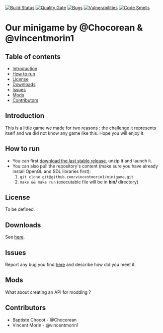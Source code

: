 [![Build Status](https://travis-ci.org/vincentmorin1/minigame.svg?branch=master)](https://travis-ci.org/vincentmorin1/minigame)
[![Quality Gate](https://sonarcloud.io/api/project_badges/measure?project=morinchocotminigame&metric=alert_status)](https://sonarcloud.io/api/project_badges/measure?project=morinchocotminigame&metric=alert_status)
[![Bugs](https://sonarcloud.io/api/project_badges/measure?project=morinchocotminigame&metric=bugs)](https://sonarcloud.io/api/project_badges/measure?project=morinchocotminigame&metric=bugs)
[![Vulnerabilities](https://sonarcloud.io/api/project_badges/measure?project=morinchocotminigame&metric=vulnerabilities)](https://sonarcloud.io/api/project_badges/measure?project=morinchocotminigame&metric=vulnerabilities)
[![Code Smells](https://sonarcloud.io/api/project_badges/measure?project=morinchocotminigame&metric=code_smells)](https://sonarcloud.io/api/project_badges/measure?project=morinchocotminigame&metric=code_smells)

# Our minigame by @Chocorean & @vincentmorin1

## Table of contents

* [Introduction](#introduction)
* [How to run](#how-to-run)
* [License](#license)
* [Downloads](#downloads)
* [Issues](#issues)
* [Mods](#mods)
* [Contributors](#contributors)

## Introduction

This is a little game we made for two reasons : the challenge it represents itself and we did not know any game like this. Hope you will enjoy it.

## How to run

*   You can first [download the last stable release](https://github.com/vincentmorin1/minigame/releases), unzip it and launch it.
*   You can also pull the repository's content (make sure you have already install OpenGL and SDL libraries first):
    1. `git clone git@github.com:vincentmorin1/minigame.git`
    2. `make && make run` (executable file will be in **bin/** directory)

## License

To be defined.

## Downloads

See [here](https://github.com/vincentmorin1/minigame/releases).

## Issues

Report any bug you find [here](https://github.com/vincentmorin1/minigame/issues) and describe how did you meet it.

## Mods

What about creating an API for modding ?

## Contributors

* Baptiste Chocot - @Chocorean
* Vincent Morin - @vincentmorin1
